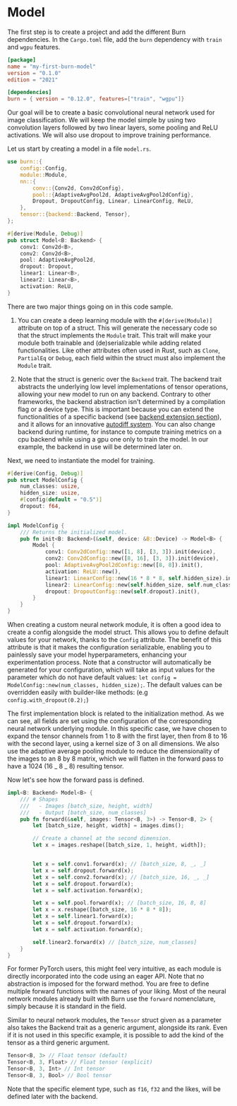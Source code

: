 # Model

The first step is to create a project and add the different Burn dependencies. In the `Cargo.toml`
file, add the `burn` dependency with `train` and `wgpu` features.

```toml
[package]
name = "my-first-burn-model"
version = "0.1.0"
edition = "2021"

[dependencies]
burn = { version = "0.12.0", features=["train", "wgpu"]}
```

Our goal will be to create a basic convolutional neural network used for image classification. We
will keep the model simple by using two convolution layers followed by two linear layers, some
pooling and ReLU activations. We will also use dropout to improve training performance.

Let us start by creating a model in a file `model.rs`.

```rust , ignore
use burn::{
    config::Config,
    module::Module,
    nn::{
        conv::{Conv2d, Conv2dConfig},
        pool::{AdaptiveAvgPool2d, AdaptiveAvgPool2dConfig},
        Dropout, DropoutConfig, Linear, LinearConfig, ReLU,
    },
    tensor::{backend::Backend, Tensor},
};

#[derive(Module, Debug)]
pub struct Model<B: Backend> {
    conv1: Conv2d<B>,
    conv2: Conv2d<B>,
    pool: AdaptiveAvgPool2d,
    dropout: Dropout,
    linear1: Linear<B>,
    linear2: Linear<B>,
    activation: ReLU,
}
```

There are two major things going on in this code sample.

1. You can create a deep learning module with the `#[derive(Module)]` attribute on top of a struct.
   This will generate the necessary code so that the struct implements the `Module` trait. This
   trait will make your module both trainable and (de)serializable while adding related
   functionalities. Like other attributes often used in Rust, such as `Clone`, `PartialEq` or
   `Debug`, each field within the struct must also implement the `Module` trait.

2. Note that the struct is generic over the `Backend` trait. The backend trait abstracts the
   underlying low level implementations of tensor operations, allowing your new model to run on any
   backend. Contrary to other frameworks, the backend abstraction isn't determined by a compilation
   flag or a device type. This is important because you can extend the functionalities of a specific
   backend (see [backend extension section](../advanced/backend-extension)), and it allows for an
   innovative [autodiff system](../building-blocks/autodiff.md). You can also change backend during
   runtime, for instance to compute training metrics on a cpu backend while using a gpu one only to
   train the model. In our example, the backend in use will be determined later on.

Next, we need to instantiate the model for training.

```rust , ignore
#[derive(Config, Debug)]
pub struct ModelConfig {
    num_classes: usize,
    hidden_size: usize,
    #[config(default = "0.5")]
    dropout: f64,
}

impl ModelConfig {
    /// Returns the initialized model.
    pub fn init<B: Backend>(&self, device: &B::Device) -> Model<B> {
        Model {
            conv1: Conv2dConfig::new([1, 8], [3, 3]).init(device),
            conv2: Conv2dConfig::new([8, 16], [3, 3]).init(device),
            pool: AdaptiveAvgPool2dConfig::new([8, 8]).init(),
            activation: ReLU::new(),
            linear1: LinearConfig::new(16 * 8 * 8, self.hidden_size).init(device),
            linear2: LinearConfig::new(self.hidden_size, self.num_classes).init(device),
            dropout: DropoutConfig::new(self.dropout).init(),
        }
    }
}
```

When creating a custom neural network module, it is often a good idea to create a config alongside
the model struct. This allows you to define default values for your network, thanks to the `Config`
attribute. The benefit of this attribute is that it makes the configuration serializable, enabling
you to painlessly save your model hyperparameters, enhancing your experimentation process. Note that
a constructor will automatically be generated for your configuration, which will take as input
values for the parameter which do not have default values:
`let config = ModelConfig::new(num_classes, hidden_size);`. The default values can be overridden
easily with builder-like methods: (e.g `config.with_dropout(0.2);`)

The first implementation block is related to the initialization method. As we can see, all fields
are set using the configuration of the corresponding neural network underlying module. In this
specific case, we have chosen to expand the tensor channels from 1 to 8 with the first layer, then
from 8 to 16 with the second layer, using a kernel size of 3 on all dimensions. We also use the
adaptive average pooling module to reduce the dimensionality of the images to an 8 by 8 matrix,
which we will flatten in the forward pass to have a 1024 (16 _ 8 _ 8) resulting tensor.

Now let's see how the forward pass is defined.

```rust , ignore
impl<B: Backend> Model<B> {
    /// # Shapes
    ///   - Images [batch_size, height, width]
    ///   - Output [batch_size, num_classes]
    pub fn forward(&self, images: Tensor<B, 3>) -> Tensor<B, 2> {
        let [batch_size, height, width] = images.dims();

        // Create a channel at the second dimension.
        let x = images.reshape([batch_size, 1, height, width]);


        let x = self.conv1.forward(x); // [batch_size, 8, _, _]
        let x = self.dropout.forward(x);
        let x = self.conv2.forward(x); // [batch_size, 16, _, _]
        let x = self.dropout.forward(x);
        let x = self.activation.forward(x);

        let x = self.pool.forward(x); // [batch_size, 16, 8, 8]
        let x = x.reshape([batch_size, 16 * 8 * 8]);
        let x = self.linear1.forward(x);
        let x = self.dropout.forward(x);
        let x = self.activation.forward(x);

        self.linear2.forward(x) // [batch_size, num_classes]
    }
}
```

For former PyTorch users, this might feel very intuitive, as each module is directly incorporated
into the code using an eager API. Note that no abstraction is imposed for the forward method. You
are free to define multiple forward functions with the names of your liking. Most of the neural
network modules already built with Burn use the `forward` nomenclature, simply because it is
standard in the field.

Similar to neural network modules, the `Tensor` struct given as a parameter also takes the Backend
trait as a generic argument, alongside its rank. Even if it is not used in this specific example, it
is possible to add the kind of the tensor as a third generic argument.

```rust , ignore
Tensor<B, 3> // Float tensor (default)
Tensor<B, 3, Float> // Float tensor (explicit)
Tensor<B, 3, Int> // Int tensor
Tensor<B, 3, Bool> // Bool tensor
```

Note that the specific element type, such as `f16`, `f32` and the likes, will be defined later with
the backend.
